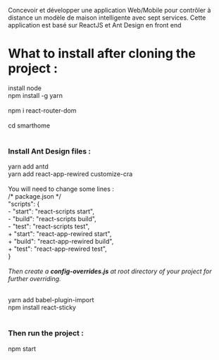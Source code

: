 Concevoir et développer une application Web/Mobile pour contrôler à
distance un modèle de maison intelligente avec sept services.
Cette application est basé sur ReactJS et Ant Design en front end

<h1>What to install after cloning the project :</h1>
install node<br>
npm install -g yarn<br><br>
npm i react-router-dom<br>
<br>
cd smarthome<br>
<br>
<h3>Install Ant Design files :</h3>
yarn add antd<br>
yarn add react-app-rewired customize-cra<br><br>
You will need to change some lines : <br>
/* package.json */<br>
"scripts": {<br>
-   "start": "react-scripts start",<br>
-   "build": "react-scripts build",<br>
-   "test": "react-scripts test",<br>
+   "start": "react-app-rewired start",<br>
+   "build": "react-app-rewired build",<br>
+   "test": "react-app-rewired test",<br>
}
<br>
<br>
<i>Then create a <strong>config-overrides.js</strong> at root directory of your project for further overriding.</i>

<br> yarn add babel-plugin-import<br>
npm install react-sticky<br>
<br>
<h3>Then run the project :</h3>
npm start<br>
